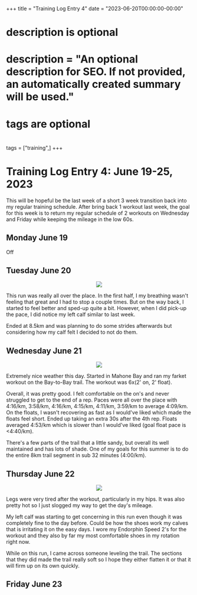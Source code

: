 +++
title = "Training Log Entry 4"
date = "2023-06-20T00:00:00-00:00"

#
# description is optional
#
# description = "An optional description for SEO. If not provided, an automatically created summary will be used."

#
# tags are optional
#
tags = ["training",]
+++


# Training Log Entry 4: June 19-25, 2023

This will be hopeful be the last week of a short 3 week transition back into my regular training schedule.
After bring back 1 workout last week, the goal for this week is to return my regular schedule of 2 workouts on Wednesday and Friday while keeping the mileage in the low 60s.

## Monday June 19

Off

## Tuesday June 20

<div style="text-align:center"><img src="/images/posts/training/2023/4/1.png.webp" /></div>

This run was really all over the place.
In the first half, I my breathing wasn't feeling that great and I had to stop a couple times.
But on the way back, I started to feel better and sped-up quite a bit.
However, when I did pick-up the pace, I did notice my left calf similar to last week.

Ended at 8.5km and was planning to do some strides afterwards but considering how my calf felt I decided to not do them.


## Wednesday June 21

<div style="text-align:center"><img src="/images/posts/training/2023/4/2.png.webp" /></div>

Extremely nice weather this day.
Started in Mahone Bay and ran my farket workout on the Bay-to-Bay trail.
The workout was 6x(2' on, 2' float).

Overall, it was pretty good.
I felt comfortable on the on's and never struggled to get to the end of a rep.
Paces were all over the place with 4:16/km, 3:58/km, 4:16/km, 4:15/km, 4:11/km, 3:59/km to average 4:09/km.
On the floats, I wasn't recovering as fast as I would've liked which made the floats feel short.
Ended up taking an extra 30s after the 4th rep.
Floats averaged 4:53/km which is slower than I would've liked (goal float pace is <4:40/km).

There's a few parts of the trail that a little sandy, but overall its well maintained and has lots of shade.
One of my goals for this summer is to do the entire 8km trail segment in sub 32 minutes (4:00/km).

## Thursday June 22

<div style="text-align:center"><img src="/images/posts/training/2023/4/3.png.webp" /></div>

Legs were very tired after the workout, particularly in my hips.
It was also pretty hot so I just slogged my way to get the day's mileage.

My left calf was starting to get concerning in this run even though it was completely fine to the day before.
Could be how the shoes work my calves that is irritating it on the easy days.
I wore my Endorphin Speed 2's for the workout and they also by far my most comfortable shoes in my rotation right now.

While on this run, I came across someone leveling the trail.
The sections that they did made the trail really soft so I hope they either flatten it or that it will firm up on its own quickly.

## Friday June 23




